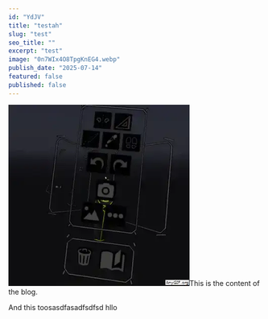 ```yaml
---
id: "YdJV"
title: "testah"
slug: "test"
seo_title: ""
excerpt: "test"
image: "0n7WIx4O8TpgKnEG4.webp"
publish_date: "2025-07-14"
featured: false
published: false
---
```


![0.83](0n7WIx4O8TpgKnEG4.webp "the capcap")This is the content of the blog.&#x20;

And this toosasdfasadfsdfsd hllo